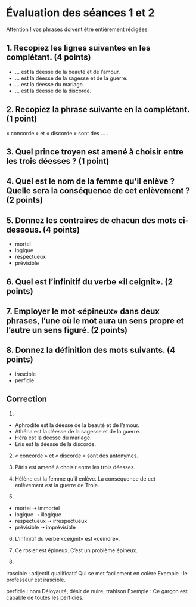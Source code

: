 # Évaluation des séances 1 et 2

Attention ! vos phrases doivent être entièrement rédigées.

## 1. Recopiez les lignes suivantes en les complétant. (4 points)

-	… est la déesse de la beauté et de l’amour.
-	… est la déesse de la sagesse et de la guerre.
-	… est la déesse du mariage.
-	… est la déesse de la discorde.

## 2. Recopiez la phrase suivante en la complétant. (1 point)

« concorde » et « discorde » sont des … .

## 3. Quel prince troyen est amené à choisir entre les trois déesses ? (1 point)

## 4. Quel est le nom de la femme qu’il enlève ? Quelle sera la conséquence de cet enlèvement ? (2 points)

## 5. Donnez les contraires de chacun des mots ci-dessous. (4 points)

- mortel
- logique
- respectueux
- prévisible

## 6. Quel est l’infinitif du verbe «il ceignit». (2 points)

## 7. Employer le mot «épineux» dans deux phrases, l’une où le mot aura un sens propre et l’autre un sens figuré. (2 points)

## 8. Donnez la définition des mots suivants. (4 points)

- irascible
- perfidie


## Correction

1.

-	Aphrodite est la déesse de la beauté et de l’amour.
-	Athéna est la déesse de la sagesse et de la guerre.
-	Héra est la déesse du mariage.
-	Eris est la déesse de la discorde.

2. « concorde » et « discorde » sont des antonymes.

3. Pâris est amené à choisir entre les trois déesses.

4. Hélène est la femme qu’il enlève. La conséquence de cet enlèvement est la guerre de Troie.

5.  
- mortel ➝ immortel
- logique ➝ illogique
- respectueux ➝ irrespectueux
- prévisible ➝ imprévisible

6. L’infinitif du verbe «ceignit» est «ceindre».

7. Ce rosier est épineux.
C’est un problème épineux.

8.
irascible : adjectif qualificatif
Qui se met facilement en colère
Exemple : le professeur est irascible.

perfidie : nom
Déloyauté, désir de nuire, trahison
Exemple : Ce garçon est capable de toutes les perfidies.